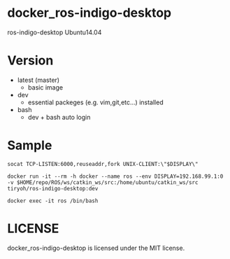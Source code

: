 # docker_ros-indigo-desktop
ros-indigo-desktop Ubuntu14.04

# Version

* latest (master)
  * basic image
* dev
  * essential packeges (e.g. vim,git,etc...) installed
* bash
  * dev + bash auto login

# Sample

```
socat TCP-LISTEN:6000,reuseaddr,fork UNIX-CLIENT:\"$DISPLAY\"
```

```
docker run -it --rm -h docker --name ros --env DISPLAY=192.168.99.1:0 -v $HOME/repo/ROS/ws/catkin_ws/src:/home/ubuntu/catkin_ws/src tiryoh/ros-indigo-desktop:dev
```

```
docker exec -it ros /bin/bash
```

# LICENSE
docker_ros-indigo-desktop is licensed under the MIT license.
